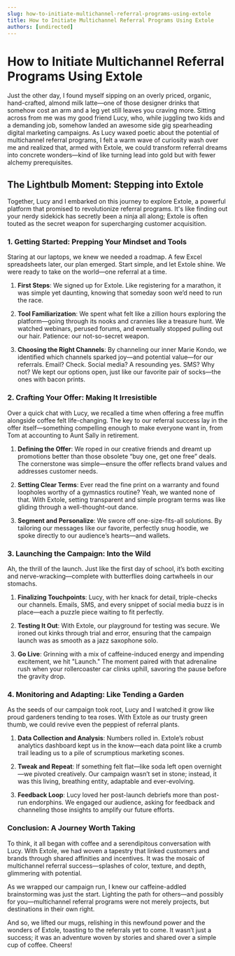 ```yaml
---
slug: how-to-initiate-multichannel-referral-programs-using-extole
title: How to Initiate Multichannel Referral Programs Using Extole
authors: [undirected]
---
```



# How to Initiate Multichannel Referral Programs Using Extole

Just the other day, I found myself sipping on an overly priced, organic, hand-crafted, almond milk latte—one of those designer drinks that somehow cost an arm and a leg yet still leaves you craving more. Sitting across from me was my good friend Lucy, who, while juggling two kids and a demanding job, somehow landed an awesome side gig spearheading digital marketing campaigns. As Lucy waxed poetic about the potential of multichannel referral programs, I felt a warm wave of curiosity wash over me and realized that, armed with Extole, we could transform referral dreams into concrete wonders—kind of like turning lead into gold but with fewer alchemy prerequisites.

## The Lightbulb Moment: Stepping into Extole

Together, Lucy and I embarked on this journey to explore Extole, a powerful platform that promised to revolutionize referral programs. It's like finding out your nerdy sidekick has secretly been a ninja all along; Extole is often touted as the secret weapon for supercharging customer acquisition.

### 1. Getting Started: Prepping Your Mindset and Tools

Staring at our laptops, we knew we needed a roadmap. A few Excel spreadsheets later, our plan emerged. Start simple, and let Extole shine. We were ready to take on the world—one referral at a time.

1. **First Steps**: We signed up for Extole. Like registering for a marathon, it was simple yet daunting, knowing that someday soon we’d need to run the race.
   
2. **Tool Familiarization**: We spent what felt like a zillion hours exploring the platform—going through its nooks and crannies like a treasure hunt. We watched webinars, perused forums, and eventually stopped pulling out our hair. Patience: our not-so-secret weapon.

3. **Choosing the Right Channels**: By channeling our inner Marie Kondo, we identified which channels sparked joy—and potential value—for our referrals. Email? Check. Social media? A resounding yes. SMS? Why not? We kept our options open, just like our favorite pair of socks—the ones with bacon prints.

### 2. Crafting Your Offer: Making It Irresistible 

Over a quick chat with Lucy, we recalled a time when offering a free muffin alongside coffee felt life-changing. The key to our referral success lay in the offer itself—something compelling enough to make everyone want in, from Tom at accounting to Aunt Sally in retirement.

1. **Defining the Offer**: We roped in our creative friends and dreamt up promotions better than those obsolete “buy one, get one free” deals. The cornerstone was simple—ensure the offer reflects brand values and addresses customer needs.

2. **Setting Clear Terms**: Ever read the fine print on a warranty and found loopholes worthy of a gymnastics routine? Yeah, we wanted none of that. With Extole, setting transparent and simple program terms was like gliding through a well-thought-out dance.

3. **Segment and Personalize**: We swore off one-size-fits-all solutions. By tailoring our messages like our favorite, perfectly snug hoodie, we spoke directly to our audience’s hearts—and wallets. 

### 3. Launching the Campaign: Into the Wild

Ah, the thrill of the launch. Just like the first day of school, it’s both exciting and nerve-wracking—complete with butterflies doing cartwheels in our stomachs.

1. **Finalizing Touchpoints**: Lucy, with her knack for detail, triple-checks our channels. Emails, SMS, and every snippet of social media buzz is in place—each a puzzle piece waiting to fit perfectly.

2. **Testing It Out**: With Extole, our playground for testing was secure. We ironed out kinks through trial and error, ensuring that the campaign launch was as smooth as a jazz saxophone solo.

3. **Go Live**: Grinning with a mix of caffeine-induced energy and impending excitement, we hit "Launch." The moment paired with that adrenaline rush when your rollercoaster car clinks uphill, savoring the pause before the gravity drop.

### 4. Monitoring and Adapting: Like Tending a Garden

As the seeds of our campaign took root, Lucy and I watched it grow like proud gardeners tending to tea roses. With Extole as our trusty green thumb, we could revive even the peppiest of referral plants.

1. **Data Collection and Analysis**: Numbers rolled in. Extole’s robust analytics dashboard kept us in the know—each data point like a crumb trail leading us to a pile of scrumptious marketing scones.

2. **Tweak and Repeat**: If something felt flat—like soda left open overnight—we pivoted creatively. Our campaign wasn’t set in stone; instead, it was this living, breathing entity, adaptable and ever-evolving.

3. **Feedback Loop**: Lucy loved her post-launch debriefs more than post-run endorphins. We engaged our audience, asking for feedback and channeling those insights to amplify our future efforts.

### Conclusion: A Journey Worth Taking

To think, it all began with coffee and a serendipitous conversation with Lucy. With Extole, we had woven a tapestry that linked customers and brands through shared affinities and incentives. It was the mosaic of multichannel referral success—splashes of color, texture, and depth, glimmering with potential.

As we wrapped our campaign run, I knew our caffeine-addled brainstorming was just the start. Lighting the path for others—and possibly for you—multichannel referral programs were not merely projects, but destinations in their own right. 

And so, we lifted our mugs, relishing in this newfound power and the wonders of Extole, toasting to the referrals yet to come. It wasn’t just a success; it was an adventure woven by stories and shared over a simple cup of coffee. Cheers!